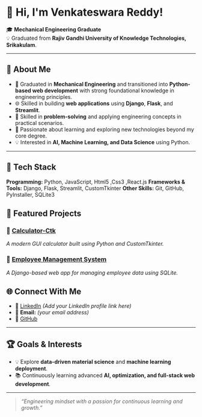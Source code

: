 # 👋 Hi, I'm Venkateswara Reddy!  

🎓 **Mechanical Engineering Graduate**  
💡 Graduated from **Rajiv Gandhi University of Knowledge Technologies, Srikakulam**.

---

## 🧠 About Me  
- 🧰 Graduated in **Mechanical Engineering** and transitioned into **Python-based web development** with strong foundational knowledge in engineering principles. 
- 🌐 Skilled in building **web applications** using **Django**, **Flask**, and **Streamlit**.  
-  🤖 Skilled in **problem-solving** and applying engineering concepts in practical scenarios.  
- 🧠 Passionate about learning and exploring new technologies beyond my core degree. 
- 💡 Interested in **AI, Machine Learning, and Data Science** using Python.


---

## 🧩 Tech Stack
**Programming:** Python, JavaScript, Html5 ,Css3 ,React.js 
**Frameworks & Tools:** Django, Flask, Streamlit, CustomTkinter 
**Other Skills:** Git, GitHub, PyInstaller, SQLite3  


## 🧪 Featured Projects
### 🔹 [Calculator-Ctk](https://github.com/Venkatesh-6921/Calculator-Ctk)
*A modern GUI calculator built using Python and CustomTkinter.*

### 🔹 [Employee Management System](https://github.com/Venkatesh-6921/Employee_Management)
*A Django-based web app for managing employee data using SQLite.*

## 🌐 Connect With Me
- 💼 [LinkedIn](#) *(Add your LinkedIn profile link here)*  
- 📧 **Email:** *(your email address)*  
- 🧰 [GitHub](https://github.com/Venkatesh-6921)  

---


## 🏆 Goals & Interests  
- 💡 Explore **data-driven material science** and **machine learning deployment**.  
- 📚 Continuously learning advanced **AI, optimization, and full-stack web development**.  

---

> *“Engineering mindset with a passion for continuous learning and growth.”*
